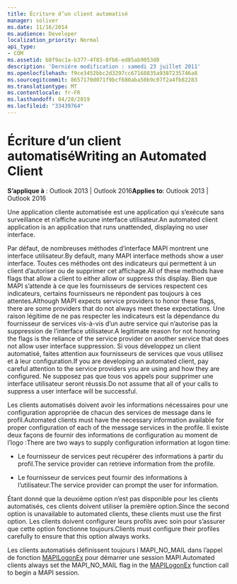 ```yaml
---
title: Écriture d’un client automatisé
manager: soliver
ms.date: 11/16/2014
ms.audience: Developer
localization_priority: Normal
api_type:
- COM
ms.assetid: b8f9ac1a-b377-4f83-8fb6-ed85ab9053d0
description: 'Derniére modification : samedi 23 juillet 2011'
ms.openlocfilehash: f9ce3452bbc2d3297cc67168835a9387235746a8
ms.sourcegitcommit: 8657170d071f9bcf680aba50b9c07f2a4fb82283
ms.translationtype: MT
ms.contentlocale: fr-FR
ms.lasthandoff: 04/28/2019
ms.locfileid: "33439764"
---
```

# <a name="writing-an-automated-client"></a><span data-ttu-id="c7a59-103">Écriture d’un client automatisé</span><span class="sxs-lookup"><span data-stu-id="c7a59-103">Writing an Automated Client</span></span>

  
  
<span data-ttu-id="c7a59-104">**S’applique à** : Outlook 2013 | Outlook 2016</span><span class="sxs-lookup"><span data-stu-id="c7a59-104">**Applies to**: Outlook 2013 | Outlook 2016</span></span> 
  
<span data-ttu-id="c7a59-105">Une application cliente automatisée est une application qui s’exécute sans surveillance et n’affiche aucune interface utilisateur.</span><span class="sxs-lookup"><span data-stu-id="c7a59-105">An automated client application is an application that runs unattended, displaying no user interface.</span></span>
  
 <span data-ttu-id="c7a59-106">Par défaut, de nombreuses méthodes d’interface MAPI montrent une interface utilisateur.</span><span class="sxs-lookup"><span data-stu-id="c7a59-106">By default, many MAPI interface methods show a user interface.</span></span> <span data-ttu-id="c7a59-107">Toutes ces méthodes ont des indicateurs qui permettent à un client d’autoriser ou de supprimer cet affichage.</span><span class="sxs-lookup"><span data-stu-id="c7a59-107">All of these methods have flags that allow a client to either allow or suppress this display.</span></span> <span data-ttu-id="c7a59-108">Bien que MAPI s’attende à ce que les fournisseurs de services respectent ces indicateurs, certains fournisseurs ne répondent pas toujours à ces attentes.</span><span class="sxs-lookup"><span data-stu-id="c7a59-108">Although MAPI expects service providers to honor these flags, there are some providers that do not always meet these expectations.</span></span> <span data-ttu-id="c7a59-109">Une raison légitime de ne pas respecter les indicateurs est la dépendance du fournisseur de services vis-à-vis d’un autre service qui n’autorise pas la suppression de l’interface utilisateur.</span><span class="sxs-lookup"><span data-stu-id="c7a59-109">A legitimate reason for not honoring the flags is the reliance of the service provider on another service that does not allow user interface suppression.</span></span> <span data-ttu-id="c7a59-110">Si vous développez un client automatisé, faites attention aux fournisseurs de services que vous utilisez et à leur configuration.</span><span class="sxs-lookup"><span data-stu-id="c7a59-110">If you are developing an automated client, pay careful attention to the service providers you are using and how they are configured.</span></span> <span data-ttu-id="c7a59-111">Ne supposez pas que tous vos appels pour supprimer une interface utilisateur seront réussis.</span><span class="sxs-lookup"><span data-stu-id="c7a59-111">Do not assume that all of your calls to suppress a user interface will be successful.</span></span> 
  
<span data-ttu-id="c7a59-112">Les clients automatisés doivent avoir les informations nécessaires pour une configuration appropriée de chacun des services de message dans le profil.</span><span class="sxs-lookup"><span data-stu-id="c7a59-112">Automated clients must have the necessary information available for proper configuration of each of the message services in the profile.</span></span> <span data-ttu-id="c7a59-113">Il existe deux façons de fournir des informations de configuration au moment de l’logo :</span><span class="sxs-lookup"><span data-stu-id="c7a59-113">There are two ways to supply configuration information at logon time:</span></span>
  
- <span data-ttu-id="c7a59-114">Le fournisseur de services peut récupérer des informations à partir du profil.</span><span class="sxs-lookup"><span data-stu-id="c7a59-114">The service provider can retrieve information from the profile.</span></span>
    
- <span data-ttu-id="c7a59-115">Le fournisseur de services peut fournir des informations à l’utilisateur.</span><span class="sxs-lookup"><span data-stu-id="c7a59-115">The service provider can prompt the user for information.</span></span> 
    
<span data-ttu-id="c7a59-116">Étant donné que la deuxième option n’est pas disponible pour les clients automatisés, ces clients doivent utiliser la première option.</span><span class="sxs-lookup"><span data-stu-id="c7a59-116">Since the second option is unavailable to automated clients, these clients must use the first option.</span></span> <span data-ttu-id="c7a59-117">Les clients doivent configurer leurs profils avec soin pour s’assurer que cette option fonctionne toujours.</span><span class="sxs-lookup"><span data-stu-id="c7a59-117">Clients must configure their profiles carefully to ensure that this option always works.</span></span>
  
<span data-ttu-id="c7a59-118">Les clients automatisés définissent toujours l MAPI_NO_MAIL dans l’appel de fonction [MAPILogonEx](mapilogonex.md) pour démarrer une session MAPI.</span><span class="sxs-lookup"><span data-stu-id="c7a59-118">Automated clients always set the MAPI_NO_MAIL flag in the [MAPILogonEx](mapilogonex.md) function call to begin a MAPI session.</span></span> 
  

